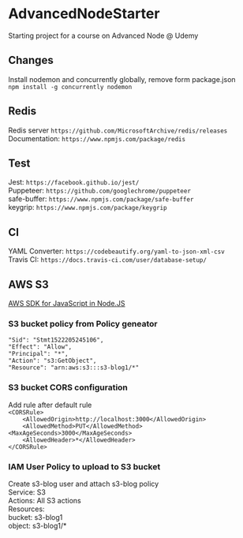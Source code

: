 # AdvancedNodeStarter
Starting project for a course on Advanced Node @ Udemy

## Changes
Install nodemon and concurrently globally, remove form package.json   
`npm install -g concurrently nodemon`

## Redis
Redis server `https://github.com/MicrosoftArchive/redis/releases`   
Documentation: `https://www.npmjs.com/package/redis`
   
## Test
Jest: `https://facebook.github.io/jest/`   
Puppeteer: `https://github.com/googlechrome/puppeteer`   
safe-buffer: `https://www.npmjs.com/package/safe-buffer`   
keygrip: `https://www.npmjs.com/package/keygrip`

## CI
YAML Converter: `https://codebeautify.org/yaml-to-json-xml-csv`    
Travis CI: `https://docs.travis-ci.com/user/database-setup/`

## AWS S3
[AWS SDK for JavaScript in Node.JS](https://aws.amazon.com/sdk-for-node-js/)

### S3 bucket policy from Policy geneator
	"Sid": "Stmt1522205245106",
	"Effect": "Allow",
	"Principal": "*",
	"Action": "s3:GetObject",
	"Resource": "arn:aws:s3:::s3-blog1/*"

### S3 bucket CORS configuration
Add rule after default rule    
`<CORSRule>`   
`    <AllowedOrigin>http://localhost:3000</AllowedOrigin>`    
`    <AllowedMethod>PUT</AllowedMethod>`    
    `<MaxAgeSeconds>3000</MaxAgeSeconds>`    
`    <AllowedHeader>*</AllowedHeader>`    
`</CORSRule>`     
   
### IAM User Policy to upload to S3 bucket
Create s3-blog user and attach s3-blog policy    
Service: S3    
Actions: All S3 actions    
Resources:     
  bucket: s3-blog1    
  object: s3-blog1/*          
  

